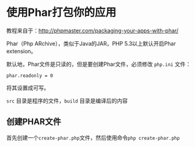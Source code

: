 # 使用Phar打包你的应用

教程来自于：http://phpmaster.com/packaging-your-apps-with-phar/

Phar（Php ARchive），类似于Java的JAR，PHP 5.3以上默认开启Phar extension。

默认地，Phar文件是只读的，但是要创建Phar文件，必须修改 `php.ini` 文件：

    phar.readonly = 0

将其设置成可写。

`src` 目录是程序的文件，`build` 目录是编译后的内容

## 创建PHAR文件

首先创建一个`create-phar.php`文件，然后使用命令`php create-phar.php`
